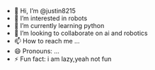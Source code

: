 - 👋 Hi, I’m @justin8215
- 👀 I’m interested in robots 
- 🌱 I’m currently learning python 
- 💞️ I’m looking to collaborate on ai and robotics 
- 📫 How to reach me ...
- 😄 Pronouns: ...
- ⚡ Fun fact: i am lazy,yeah not fun

<!---
justin8215/justin8215 is a ✨ special ✨ repository because its `README.md` (this file) appears on your GitHub profile.
You can click the Preview link to take a look at your changes.
--->
